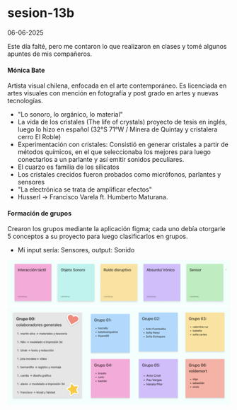 # sesion-13b
06-06-2025

Este día falté, pero me contaron lo que realizaron en clases y tomé algunos apuntes de mis compañeros.

#### Mónica Bate
Artista visual chilena, enfocada en el arte contemporáneo. Es licenciada en artes visuales con mención en fotografía y post grado en artes y nuevas tecnologías.
* "Lo sonoro, lo orgánico, lo material"
* La vida de los cristales (The life of crystals) proyecto de tesis en inglés, luego lo hizo en español (32°S 71°W / Minera de Quintay y cristalera cerro El Roble)
* Experimentación con cristales: Consistió en generar cristales a partir de métodos químicos, en el que seleccionaba los mejores para luego conectarlos a un parlante y así emitir sonidos peculiares.
* El cuarzo es familia de los silicatos
* Los cristales crecidos fueron probados como micrófonos, parlantes y sensores
* "La electrónica se trata de amplificar efectos"
* Husserl -> Francisco Varela ft. Humberto Maturana.
#### Formación de grupos
Crearon los grupos mediante la aplicación figma; cada uno debía otorgarle 5 conceptos a su proyecto para luego clasificarlos en grupos. 
* Mi input sería: Sensores, output: Sonido

![conceptos](./archivos/conceptos.png)
![grupos](./archivos/grupos.png)
